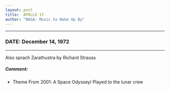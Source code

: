```yaml
---
layout: post
title:  APOLLO 17
author: "NASA: Music to Wake Up By"
---
```


----
### DATE: December 14, 1972
----
Also sprach Zarathustra by Richard Strauss

##### Comment:
* Theme From 2001: A Space Odyssey/ Played to the lunar crew
